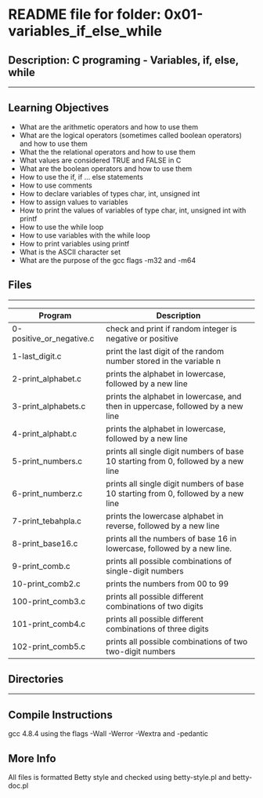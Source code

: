 # README file for folder: 0x01-variables_if_else_while
## Description: C programing - Variables, if, else, while
---
 
## Learning Objectives

* What are the arithmetic operators and how to use them
* What are the logical operators (sometimes called boolean operators) and how to use them
* What the the relational operators and how to use them
* What values are considered TRUE and FALSE in C
* What are the boolean operators and how to use them
* How to use the if, if ... else statements
* How to use comments
* How to declare variables of types char, int, unsigned int
* How to assign values to variables
* How to print the values of variables of type char, int, unsigned int with printf
* How to use the while loop
* How to use variables with the while loop
* How to print variables using printf
* What is the ASCII character set
* What are the purpose of the gcc flags -m32 and -m64

## Files
---
Program|Description
---|---
0-positive_or_negative.c | check and print if random integer is negative or positive
1-last_digit.c | print the last digit of the random number stored in the variable n
2-print_alphabet.c | prints the alphabet in lowercase, followed by a new line
3-print_alphabets.c | prints the alphabet in lowercase, and then in uppercase, followed by a new line
4-print_alphabt.c | prints the alphabet in lowercase, followed by a new line
5-print_numbers.c | prints all single digit numbers of base 10 starting from 0, followed by a new line
6-print_numberz.c | prints all single digit numbers of base 10 starting from 0, followed by a new line
7-print_tebahpla.c | prints the lowercase alphabet in reverse, followed by a new line
8-print_base16.c | prints all the numbers of base 16 in lowercase, followed by a new line.
9-print_comb.c | prints all possible combinations of single-digit numbers
10-print_comb2.c | prints the numbers from 00 to 99
100-print_comb3.c | prints all possible different combinations of two digits
101-print_comb4.c | prints all possible different combinations of three digits
102-print_comb5.c | prints all possible combinations of two two-digit numbers

## Directories
---

## Compile Instructions
gcc 4.8.4 using the flags -Wall -Werror -Wextra and -pedantic

## More Info
All files is formatted Betty style and checked using betty-style.pl and betty-doc.pl

